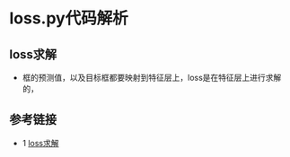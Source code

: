 # loss.py代码解析

## loss求解
* 框的预测值，以及目标框都要映射到特征层上，loss是在特征层上进行求解的，


## 参考链接
* 1 [loss求解](https://mp.weixin.qq.com/s?__biz=MzU5NTg2MzIxMw==&mid=2247486712&idx=1&sn=f56a342fbba7b155f2dfdf84776ac17e&chksm=fe6a3f3ac91db62caefd100a712717fb0663b4066bdd64e2fdc7a80c526d7cbcf8d6f4aa6a94&scene=178&cur_album_id=1826437164776095749#rd)

